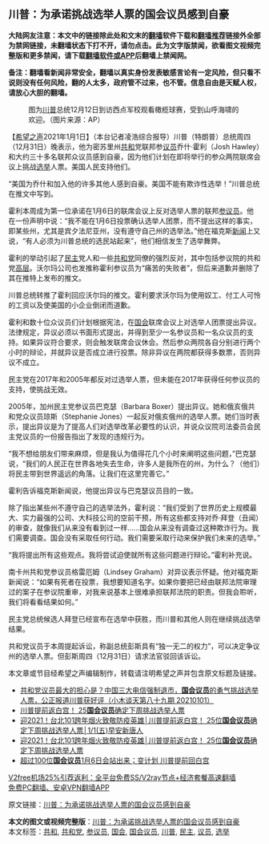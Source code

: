  <h2>川普：为承诺挑战选举人票的国会议员感到自豪</h2> <p class="notice"><b>大陆网友注意：本文中的链接除此处和文末的<a href="https://github.com/bannedbook/fanqiang" >翻墙</a>软件下载和<a href="https://github.com/killgcd/justmysocks/blob/master/README.md">翻墙推荐</a>链接外全部为禁网链接，未翻墙状态下打不开，请勿点击。此为文字版禁闻，欲看图文视频完整版和更多禁闻，请下载<a href="https://github.com/bannedbook/fanqiang">翻墙软件或APP</a>后翻墙上禁闻网。</p><p>备注：翻墙看新闻非常安全，翻墙以真实身份发表敏感言论有一定风险，但只看不说则没有任何风险，翻的人太多，政府管不过来，也不管。信息自由是天赋人权，请放心大胆的翻墙。</b></p>  <div class="entry"> <figure> <p><figcaption>图为<a href="https://www.bannedbook.org/bnews/tag/%e5%b7%9d%e6%99%ae/" class="st_tag internal_tag" rel="tag" title="标签 川普 下的日志">川普</a>总统12月12日到访西点军校观看橄榄球赛，受到山呼海啸的欢迎。（图片来源：AP）</figcaption></figure> <p>【<span class='wp_keywordlink_affiliate'><a href="https://www.soundofhope.org" title="希望之声" target="_blank">希望之声</a></span>2021年1月1日】（本台记者凌浩综合报导）川普（特朗普）总统周四（12月31日）晚表示，他为密苏里州<a href="https://www.bannedbook.org/bnews/tag/%E5%85%B1%E5%92%8C/" class="st_tag internal_tag" rel="tag" title="标签 共和 下的日志">共和</a>党联邦参<a href="https://www.bannedbook.org/bnews/tag/%e8%ae%ae%e5%91%98/" class="st_tag internal_tag" rel="tag" title="标签 议员 下的日志">议员</a>乔什·霍利（Josh Hawley）和大约三十多名联邦众议员感到自豪，因为他们计划在即将举行的参众两院联席会议上挑战<a href="https://www.bannedbook.org/bnews/tag/%e9%80%89%e4%b8%be/" class="st_tag internal_tag" rel="tag" title="标签 选举 下的日志">选举</a>人票。美国人民支持他们。</p> <p>“美国为乔什和加入他的许多其他人感到自豪。美国不能有欺诈性选举！”川普总统在推文中写到。</p> <p>霍利本周成为第一位承诺在1月6日的联席会议上反对选举人票的联邦<a href="https://www.bannedbook.org/bnews/tag/%e5%8f%82%e8%ae%ae%e5%91%98/" class="st_tag internal_tag" rel="tag" title="标签 参议员 下的日志">参议员</a>。他在一份声明中说：“我不能在1月6日投票确认选举人团票，而不提出这样的事实，即某些州，尤其是宾夕法尼亚州，没有遵守自己州的选举法。”他在福克斯<span class='wp_keywordlink_affiliate'><a href="https://www.bannedbook.org/" title="新闻">新闻</a></span>上又说，“有人必须为川普总统的选民站起来”，他们相信发生了选举舞弊。</p> <p>霍利的举动引起了<a href="https://www.bannedbook.org/bnews/tag/%e6%b0%91%e4%b8%bb/" class="st_tag internal_tag" rel="tag" title="标签 民主 下的日志">民主</a>党人和一些<a href="https://www.bannedbook.org/bnews/tag/%e5%85%b1%e5%92%8c%e5%85%9a/" class="st_tag internal_tag" rel="tag" title="标签 共和党 下的日志">共和党</a>同僚的强烈反对，其中包括参议院的共和党<span class='wp_keywordlink_affiliate'><a href="https://www.bannedbook.org/bnews/ccpdope/" title="中共高层内幕" target="_blank">高层</a></span>。沃尔玛公司也发推称霍利参议员为“痛苦的失败者”，但后来道歉并删除了其在推特上发布的推文。</p>  <p>川普总统转推了霍利回应沃尔玛的推文。霍利要求沃尔玛为使用奴工、付工人可怜的工资以及使美国的小企业倒闭而道歉。</p> <p>霍利和数十位众议员们计划根据宪法，在<a href="https://www.bannedbook.org/bnews/tag/%e5%9b%bd%e4%bc%9a/" class="st_tag internal_tag" rel="tag" title="标签 国会 下的日志">国会</a>联席会议上对选举人团票提出异议。法律规定，异议必须以书面形式提出，并得到至少一名参议员和一名众议员的支持。如果异议符合要求，则会触发联席会议休会。然后参众两院各自分别进行两个小时的辩论，并就异议是否成立进行投票。除非异议在两院都获得多数票，否则异议不成立。</p> <p>民主党在2017年和2005年都反对过选举人票，但未能在2017年获得任何参议员的支持，使挑战无效。</p> <p>2005年，加州民主党参议员巴克瑟（Barbara Boxer）提出异议。她和俄亥俄共和党众议员琼斯（Stephanie Jones）一起反对俄亥俄州的选举人票。她们当时表示，提出异议是为了提高人们对选举改革必要性的认识，并说众议院司法委员会民主党议员的一份报告指出了发现的违规行为。</p>  <p>“我不想给朋友们带来麻烦，但是我认为值得花几个小时来阐明这些问题，”巴克瑟说，“我们的人民正在世界各地失去生命，许多人是我所在的州，为什么？（他们）将民主带到世界遥远的角落。让我们在这里完善它。”</p> <p>霍利告诉福克斯新闻说，他提出异议与巴克瑟议员目的一致。</p> <p>除了指出某些州不遵守自己的选举法外，霍利说：“我们受到了世界历史上规模最大、实力最强的公司、大科技公司的空前干预，所有这些都支持对乔·拜登（丑闻）的审查，就像我们从来没有看到过一样&#8230;&#8230;国会从来没有调查过这种欺诈行为。我们需要调查。国会没有采取任何行动。我们需要采取行动来保护我们未来的选举。”</p> <p>“我将提出所有这些观点。我将尝试迫使就所有这些问题进行辩论。”霍利补充说。</p>  <p>南卡州共和党参议员格雷厄姆（Lindsey Graham）对异议表示怀疑。他对福克斯新闻说：“如果有死者在投票，我想要知道名字。如果你要把已经由联邦法院审理过的案子在参议院重审，对我来说基本上很难承担联邦法院的职责。但我会聆听，我们将看看结果如何。”</p> <p>民主党总统候选人拜登已经宣布在选举中获胜，而川普和其他人则在继续挑战选举结果。</p> <p>共和党议员于本周提起诉讼，称副总统彭斯具有“独一无二的权力”，可以决定争议州的选举人票。但彭斯周四（12月31日）请求法官驳回该诉讼。</p> <p>本文章或节目经希望之声编辑制作，转载请注明希望之声并包含原文标题及链接。</p>  <ul class='op-related-articles' title='相关阅读'> <li><a href='https://www.bannedbook.org/bnews/bannedvideo/20210101/1459271.html' target='_blank'>共和党议员最大的担心是？中国三大电信强制退市，<b>国会议员</b>的勇气挑战选举人票，公正报道川普获好评（小木谈天第八十九期 20210101）</a></li> <li><a href='https://www.bannedbook.org/bnews/bannedvideo/20210101/1459060.html' target='_blank'>川普提前返白宫！ 25<b>国会议员</b>确定下周挑战选举人票</a></li> <li><a href='https://www.bannedbook.org/bnews/taiwannews/20210101/1458862.html' target='_blank'>迎2021！台北101跨年烟火致敬防疫英雄│川普提前返白宫！ 25位<b>国会议员</b>确定下周挑战选举人票│1/1(五)早安新唐人</a></li> <li><a href='https://www.bannedbook.org/bnews/bannedvideo/20210101/1458861.html' target='_blank'>迎2021！台北101跨年烟火致敬防疫英雄│川普提前返白宫！ 25位<b>国会议员</b>确定下周挑战选举人票</a></li> <li><a href='https://www.bannedbook.org/bnews/taiwannews/20210101/1458754.html' target='_blank'>超过100位<b>国会议员</b>1月6日会站出来；变计划 川普提前回白宫</a></li> </ul> <p class="texttj"> <a href="https://www.bannedbook.org/forum23/topic22702.html" target="_blank">V2free机场25%引荐返利：全平台免费SS/V2ray节点+经济套餐高速翻墙</a><br/> <a href="https://github.com/bannedbook/fanqiang/wiki/%E7%A6%81%E9%97%BB%E7%BD%91%E5%AE%89%E5%8D%93%E7%BF%BB%E5%A2%99%E6%96%B0%E9%97%BBAPP" target="_blank">免费PC翻墙、安卓VPN翻墙APP</a></p><p>原文链接：<a class="src_link"  href="https://www.soundofhope.org/post/459479" target="_blank">川普：为承诺挑战选举人票的国会议员感到自豪</a></p><a name='sharetosocial'></a>       <div><b>本文的图文或视频完整版</b>：<a href='https://www.bannedbook.org/bnews/comments/20210102/1459316.html'>川普：为承诺挑战选举人票的国会议员感到自豪</a></div>  </div><!--END ENTRY--> <div class="postfooter"> <div>本文标签：<a href="https://www.bannedbook.org/bnews/tag/%E5%85%B1%E5%92%8C/" rel="tag">共和</a>, <a href="https://www.bannedbook.org/bnews/tag/%e5%85%b1%e5%92%8c%e5%85%9a/" rel="tag">共和党</a>, <a href="https://www.bannedbook.org/bnews/tag/%e5%8f%82%e8%ae%ae%e5%91%98/" rel="tag">参议员</a>, <a href="https://www.bannedbook.org/bnews/tag/%e5%9b%bd%e4%bc%9a/" rel="tag">国会</a>, <a href="https://www.bannedbook.org/bnews/tag/%e5%9b%bd%e4%bc%9a%e8%ae%ae%e5%91%98/" rel="tag">国会议员</a>, <a href="https://www.bannedbook.org/bnews/tag/%e5%b7%9d%e6%99%ae/" rel="tag">川普</a>, <a href="https://www.bannedbook.org/bnews/tag/%e6%b0%91%e4%b8%bb/" rel="tag">民主</a>, <a href="https://www.bannedbook.org/bnews/tag/%e8%ae%ae%e5%91%98/" rel="tag">议员</a>, <a href="https://www.bannedbook.org/bnews/tag/%e9%80%89%e4%b8%be/" rel="tag">选举</a></div>  </div><!--END POSTFOOTER--> 